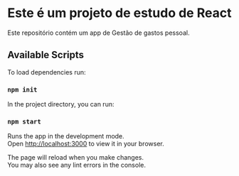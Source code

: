 # Este é um projeto de estudo de React

Este repositório contém um app de Gestão de gastos pessoal.

## Available Scripts

To load dependencies run:

### `npm init`

In the project directory, you can run:

### `npm start`

Runs the app in the development mode.\
Open [http://localhost:3000](http://localhost:3000) to view it in your browser.

The page will reload when you make changes.\
You may also see any lint errors in the console.
